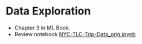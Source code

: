 # Data Exploration

- Chapter 3 in ML Book.
- Review notebook [NYC-TLC-Trip-Data_orig.ipynb](NYC-TLC-Trip-Data_orig.ipynb)